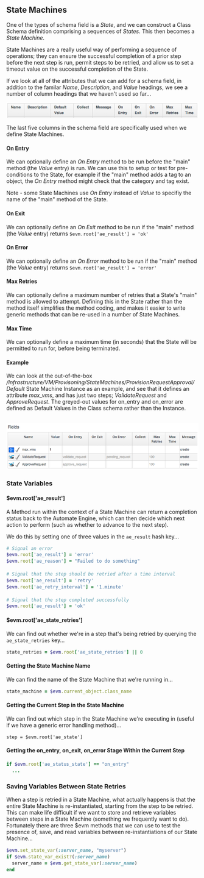 ## State Machines

One of the types of schema field is a _State_, and we can construct a Class Schema definition comprising a sequences of _States_. This then becomes a _State Machine_.

State Machines are a really useful way of performing a sequence of operations; they can ensure the successful completion of a prior step before the next step is run, permit steps to be retried, and allow us to set a timeout value on the successful completion of the State.

If we look at all of the attributes that we can add for a schema field, in addition to the familar _Name_, _Description_, and _Value_ headings, we see a number of column headings that we haven't used so far...


![screenshot](images/screenshot2.png)

The last five columns in the schema field are specifically used when we define State Machines.

#### On Entry
We can optionally define an _On Entry_ method to be run before the "main" method (the _Value_ entry) is run. We can use this to setup or test for pre-conditions to the State, for example if the "main" method adds a tag to an object, the _On Entry_ method might check that the category and tag exist.

Note - some State Machines use _On Entry_ instead of _Value_ to specifiy the name of the "main" method of the State.

#### On Exit
We can optionally define an _On Exit_ method to be run if the "main" method (the _Value_ entry) returns ```$evm.root['ae_result'] = 'ok'```

#### On Error
We can optionally define an _On Error_ method to be run if the "main" method (the _Value_ entry) returns ```$evm.root['ae_result'] = 'error'```


#### Max Retries
We can optionally define a maximum number of retries that a State's "main" method is allowed to attempt. Defining this in the State rather than the method itself simplifies the method coding, and makes it easier to write generic methods that can be re-used in a number of State Machines.

#### Max Time
We can optionally define a maximum time (in seconds) that the State will be permitted to run for, before being terminated.

#### Example
We can look at the out-of-the-box _/Infrastructure/VM/Provisoning/StateMachines/ProvisionRequestApproval/Default_ State Machine Instance as an example, and see that it defines an attribute _max\_vms_, and has just two steps; _ValidateRequest_ and _ApproveRequest_. The greyed-out values for on\_entry and on\_error are defined as Default Values in the Class schema rather than the Instance.
<br> <br>

![screenshot](images/screenshot1.png)

### State Variables

#### $evm.root['ae\_result']

A Method run within the context of a State Machine can return a completion status back to the Automate Engine, which can then decide which next action to perform (such as whether to advance to the next  step).

We do this by setting one of three values in the ```ae_result``` hash key...

```ruby
# Signal an error
$evm.root['ae_result'] = 'error'
$evm.root['ae_reason'] = "Failed to do something"

# Signal that the step should be retried after a time interval
$evm.root['ae_result'] = 'retry'
$evm.root['ae_retry_interval'] = '1.minute'

# Signal that the step completed successfully
$evm.root['ae_result'] = 'ok'
```

#### $evm.root['ae\_state\_retries']

We can find out whether we're in a step that's being retried by querying the ```ae_state_retries``` key...

```ruby
state_retries = $evm.root['ae_state_retries'] || 0
```

#### Getting the State Machine Name

We can find the name of the State Machine that we're running in...

```ruby
state_machine = $evm.current_object.class_name
```

#### Getting the Current Step in the State Machine

We can find out which step in the State Machine we're executing in (useful if we have a generic error handling method)...

```
step = $evm.root['ae_state']
```

#### Getting the on\_entry, on\_exit, on\_error Stage Within the Current Step

```ruby
if $evm.root['ae_status_state'] == "on_entry"
  ...
```


### Saving Variables Between State Retries

When a step is retried in a State Machine, what actually happens is that the entire State Machine is re-instantiated, starting from the step to be retried. This can make life difficult if we want to store and retrieve variables between steps in a State Machine (something we frequently want to do). Fortunately there are three $evm methods that we can use to test the presence of, save, and read variables between re-instantiations of our State Machine...

```ruby
$evm.set_state_var(:server_name, "myserver")
if $evm.state_var_exist?(:server_name)
  server_name = $evm.get_state_var(:server_name)
end

```
